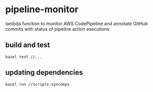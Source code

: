 # pipeline-monitor
lambda function to monitor AWS CodePipeline and annotate GitHub commits with status of pipeline action executions

## build and test

    bazel test //...

## updating dependencies

    bazel run //scripts:syncdeps

